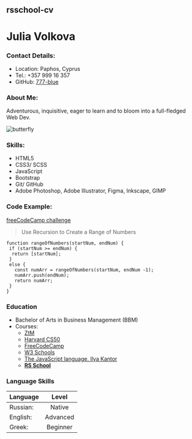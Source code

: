 ## rsschool-cv

# Julia Volkova 




### Contact Details:
* Location: Paphos, Cyprus
* Tel.:  +357 999 16 357
* GitHub: [777-blue](https://github.com/777-blue)

### About Me:
Adventurous, inquisitive, eager to learn and to bloom into a full-fledged Web Dev. 

![butterfly](https://emojis.wiki/emoji-pics/apple/butterfly-apple.png " ")

### Skills:
* HTML5
* CSS3/ SCSS
* JavaScript
* Bootstrap
* Git/ GitHub
* Adobe Photoshop, Adobe Illustrator, Figma, Inkscape, GIMP

### Code Example:
[freeCodeCamp challenge](https://www.freecodecamp.org/learn/javascript-algorithms-and-data-structures/basic-javascript/use-recursion-to-create-a-range-of-numbers)
> Use Recursion to Create a Range of Numbers
>

```
function rangeOfNumbers(startNum, endNum) {
 if (startNum >= endNum) {
  return [startNum];
 }
 else {
   const numArr = rangeOfNumbers(startNum, endNum -1);
   numArr.push(endNum);
   return numArr;
 }
}

```

### Education
* Bachelor of Arts in Business Management (BBM)
* Courses: 
    + [ZtM](https://zerotomastery.io/)
    + [Harvard CS50](https://pll.harvard.edu/course/cs50-introduction-computer-science?delta=0)
    + [FreeCodeCamp](https://www.freecodecamp.org/)
    + [W3 Schools](https://www.w3schools.com/)
    + [The JavaScript language. Ilya Kantor](https://javascript.info/)
    + **[RS School](https://rs.school/)**

### Language Skills

| Language      |    Level      |
| ------------- |:-------------:|
| Russian:      | Native        |
| English:      | Advanced      |
| Greek:        | Beginner      |



